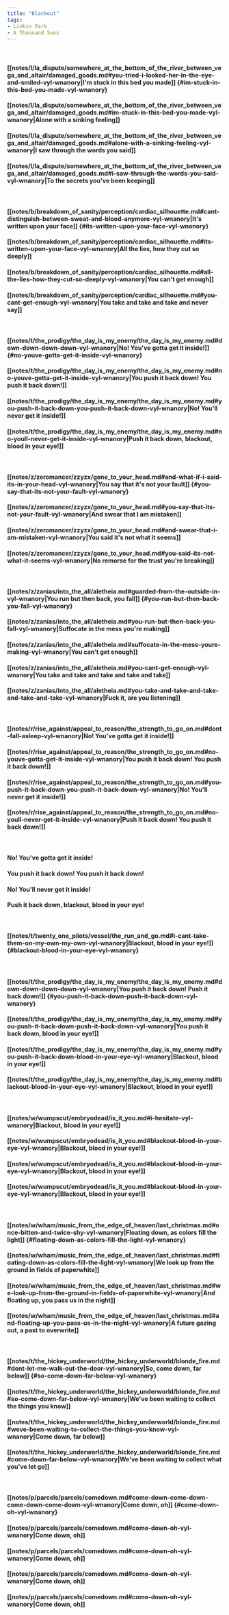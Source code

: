 ```yaml
---
title: "Blackout"
tags:
- Linkin Park
- A Thousand Suns
---
```

&nbsp;
#### [[notes/l/la_dispute/somewhere_at_the_bottom_of_the_river_between_vega_and_altair/damaged_goods.md#you-tried-i-looked-her-in-the-eye-and-smiled-vyl-wnanory|I'm stuck in this bed you made]] {#im-stuck-in-this-bed-you-made-vyl-wnanory}
#### [[notes/l/la_dispute/somewhere_at_the_bottom_of_the_river_between_vega_and_altair/damaged_goods.md#im-stuck-in-this-bed-you-made-vyl-wnanory|Alone with a sinking feeling]]
#### [[notes/l/la_dispute/somewhere_at_the_bottom_of_the_river_between_vega_and_altair/damaged_goods.md#alone-with-a-sinking-feeling-vyl-wnanory|I saw through the words you said]]
#### [[notes/l/la_dispute/somewhere_at_the_bottom_of_the_river_between_vega_and_altair/damaged_goods.md#i-saw-through-the-words-you-said-vyl-wnanory|To the secrets you've been keeping]]
&nbsp;
#### [[notes/b/breakdown_of_sanity/perception/cardiac_silhouette.md#cant-distinguish-between-sweat-and-blood-anymore-vyl-wnanory|It's written upon your face]] {#its-written-upon-your-face-vyl-wnanory}
#### [[notes/b/breakdown_of_sanity/perception/cardiac_silhouette.md#its-written-upon-your-face-vyl-wnanory|All the lies, how they cut so deeply]]
#### [[notes/b/breakdown_of_sanity/perception/cardiac_silhouette.md#all-the-lies-how-they-cut-so-deeply-vyl-wnanory|You can't get enough]]
#### [[notes/b/breakdown_of_sanity/perception/cardiac_silhouette.md#you-cant-get-enough-vyl-wnanory|You take and take and take and never say]]
&nbsp;
#### [[notes/t/the_prodigy/the_day_is_my_enemy/the_day_is_my_enemy.md#down-down-down-down-vyl-wnanory|No! You've gotta get it inside!]] {#no-youve-gotta-get-it-inside-vyl-wnanory}
#### [[notes/t/the_prodigy/the_day_is_my_enemy/the_day_is_my_enemy.md#no-youve-gotta-get-it-inside-vyl-wnanory|You push it back down! You push it back down!]]
#### [[notes/t/the_prodigy/the_day_is_my_enemy/the_day_is_my_enemy.md#you-push-it-back-down-you-push-it-back-down-vyl-wnanory|No! You'll never get it inside!]]
#### [[notes/t/the_prodigy/the_day_is_my_enemy/the_day_is_my_enemy.md#no-youll-never-get-it-inside-vyl-wnanory|Push it back down, blackout, blood in your eye!]]
&nbsp;
#### [[notes/z/zeromancer/zzyzx/gone_to_your_head.md#and-what-if-i-said-its-in-your-head-vyl-wnanory|You say that it's not your fault]] {#you-say-that-its-not-your-fault-vyl-wnanory}
#### [[notes/z/zeromancer/zzyzx/gone_to_your_head.md#you-say-that-its-not-your-fault-vyl-wnanory|And swear that I am mistaken]]
#### [[notes/z/zeromancer/zzyzx/gone_to_your_head.md#and-swear-that-i-am-mistaken-vyl-wnanory|You said it's not what it seems]]
#### [[notes/z/zeromancer/zzyzx/gone_to_your_head.md#you-said-its-not-what-it-seems-vyl-wnanory|No remorse for the trust you're breaking]]
&nbsp;
#### [[notes/z/zanias/into_the_all/aletheia.md#guarded-from-the-outside-in-vyl-wnanory|You run but then back, you fall]] {#you-run-but-then-back-you-fall-vyl-wnanory}
#### [[notes/z/zanias/into_the_all/aletheia.md#you-run-but-then-back-you-fall-vyl-wnanory|Suffocate in the mess you're making]]
#### [[notes/z/zanias/into_the_all/aletheia.md#suffocate-in-the-mess-youre-making-vyl-wnanory|You can't get enough]]
#### [[notes/z/zanias/into_the_all/aletheia.md#you-cant-get-enough-vyl-wnanory|You take and take and take and take and take]]
#### [[notes/z/zanias/into_the_all/aletheia.md#you-take-and-take-and-take-and-take-and-take-vyl-wnanory|Fuck it, are you listening]]
&nbsp;
#### [[notes/r/rise_against/appeal_to_reason/the_strength_to_go_on.md#dont-fall-asleep-vyl-wnanory|No! You've gotta get it inside!]]
#### [[notes/r/rise_against/appeal_to_reason/the_strength_to_go_on.md#no-youve-gotta-get-it-inside-vyl-wnanory|You push it back down! You push it back down!]]
#### [[notes/r/rise_against/appeal_to_reason/the_strength_to_go_on.md#you-push-it-back-down-you-push-it-back-down-vyl-wnanory|No! You'll never get it inside!]]
#### [[notes/r/rise_against/appeal_to_reason/the_strength_to_go_on.md#no-youll-never-get-it-inside-vyl-wnanory|Push it back down! You push it back down!]]
&nbsp;
#### No! You've gotta get it inside!
#### You push it back down! You push it back down!
#### No! You'll never get it inside!
#### Push it back down, blackout, blood in your eye!
&nbsp;
#### [[notes/t/twenty_one_pilots/vessel/the_run_and_go.md#i-cant-take-them-on-my-own-my-own-vyl-wnanory|Blackout, blood in your eye!]] {#blackout-blood-in-your-eye-vyl-wnanory}
&nbsp;
#### [[notes/t/the_prodigy/the_day_is_my_enemy/the_day_is_my_enemy.md#down-down-down-down-vyl-wnanory|You push it back down! Push it back down!]] {#you-push-it-back-down-push-it-back-down-vyl-wnanory}
#### [[notes/t/the_prodigy/the_day_is_my_enemy/the_day_is_my_enemy.md#you-push-it-back-down-push-it-back-down-vyl-wnanory|You push it back down, blood in your eye!]]
#### [[notes/t/the_prodigy/the_day_is_my_enemy/the_day_is_my_enemy.md#you-push-it-back-down-blood-in-your-eye-vyl-wnanory|Blackout, blood in your eye!]]
#### [[notes/t/the_prodigy/the_day_is_my_enemy/the_day_is_my_enemy.md#blackout-blood-in-your-eye-vyl-wnanory|Blackout, blood in your eye!]]
&nbsp;
#### [[notes/w/wumpscut/embryodead/is_it_you.md#i-hesitate-vyl-wnanory|Blackout, blood in your eye!]]
#### [[notes/w/wumpscut/embryodead/is_it_you.md#blackout-blood-in-your-eye-vyl-wnanory|Blackout, blood in your eye!]]
#### [[notes/w/wumpscut/embryodead/is_it_you.md#blackout-blood-in-your-eye-vyl-wnanory|Blackout, blood in your eye!]]
#### [[notes/w/wumpscut/embryodead/is_it_you.md#blackout-blood-in-your-eye-vyl-wnanory|Blackout, blood in your eye!]]
&nbsp;
#### [[notes/w/wham/music_from_the_edge_of_heaven/last_christmas.md#once-bitten-and-twice-shy-vyl-wnanory|Floating down, as colors fill the light]] {#floating-down-as-colors-fill-the-light-vyl-wnanory}
#### [[notes/w/wham/music_from_the_edge_of_heaven/last_christmas.md#floating-down-as-colors-fill-the-light-vyl-wnanory|We look up from the ground in fields of paperwhite]]
#### [[notes/w/wham/music_from_the_edge_of_heaven/last_christmas.md#we-look-up-from-the-ground-in-fields-of-paperwhite-vyl-wnanory|And floating up, you pass us in the night]]
#### [[notes/w/wham/music_from_the_edge_of_heaven/last_christmas.md#and-floating-up-you-pass-us-in-the-night-vyl-wnanory|A future gazing out, a past to overwrite]]
&nbsp;
#### [[notes/t/the_hickey_underworld/the_hickey_underworld/blonde_fire.md#dont-let-me-walk-out-the-door-vyl-wnanory|So, come down, far below]] {#so-come-down-far-below-vyl-wnanory}
#### [[notes/t/the_hickey_underworld/the_hickey_underworld/blonde_fire.md#so-come-down-far-below-vyl-wnanory|We've been waiting to collect the things you know]]
#### [[notes/t/the_hickey_underworld/the_hickey_underworld/blonde_fire.md#weve-been-waiting-to-collect-the-things-you-know-vyl-wnanory|Come down, far below]]
#### [[notes/t/the_hickey_underworld/the_hickey_underworld/blonde_fire.md#come-down-far-below-vyl-wnanory|We've been waiting to collect what you've let go]]
&nbsp;
#### [[notes/p/parcels/parcels/comedown.md#come-down-come-down-come-down-come-down-vyl-wnanory|Come down, oh]] {#come-down-oh-vyl-wnanory}
#### [[notes/p/parcels/parcels/comedown.md#come-down-oh-vyl-wnanory|Come down, oh]]
#### [[notes/p/parcels/parcels/comedown.md#come-down-oh-vyl-wnanory|Come down, oh]]
#### [[notes/p/parcels/parcels/comedown.md#come-down-oh-vyl-wnanory|Come down, oh]]
#### [[notes/p/parcels/parcels/comedown.md#come-down-oh-vyl-wnanory|Come down, oh]]
